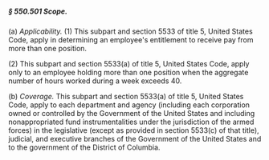##### § 550.501 Scope. #####

(a) *Applicability.* (1) This subpart and section 5533 of title 5, United States Code, apply in determining an employee's entitlement to receive pay from more than one position.

(2) This subpart and section 5533(a) of title 5, United States Code, apply only to an employee holding more than one position when the aggregate number of hours worked during a week exceeds 40.

(b) *Coverage.* This subpart and section 5533(a) of title 5, United States Code, apply to each department and agency (including each corporation owned or controlled by the Government of the United States and including nonappropriated fund instrumentalities under the jurisdiction of the armed forces) in the legislative (except as provided in section 5533(c) of that title), judicial, and executive branches of the Government of the United States and to the government of the District of Columbia.